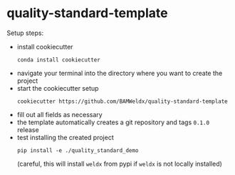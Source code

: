 # quality-standard-template

Setup steps:

- install cookiecutter
  ```
  conda install cookiecutter
  ```
- navigate your terminal into the directory where you want to create the project
- start the cookiecutter setup
  ```
  cookiecutter https://github.com/BAMWeldx/quality-standard-template
  ```
- fill out all fields as necessary
- the template automatically creates a git repository and tags `0.1.0` release
- test installing the created project
  ```
  pip install -e ./quality_standard_demo
  ```
  (careful, this will install `weldx` from pypi if `weldx` is not locally installed)
